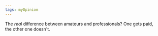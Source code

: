 ```yaml
---
tags: myOpinion 
---
```


The *real* difference between amateurs and professionals? One gets paid, the other one doesn't.